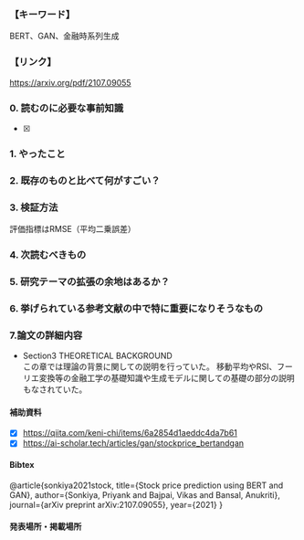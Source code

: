 ### 【キーワード】
BERT、GAN、金融時系列生成

### 【リンク】
https://arxiv.org/pdf/2107.09055

### 0. 読むのに必要な事前知識
- [x] 



### 1. やったこと


### 2. 既存のものと比べて何がすごい？


### 3. 検証方法
評価指標はRMSE（平均二乗誤差）

### 4. 次読むべきもの


### 5. 研究テーマの拡張の余地はあるか？


### 6. 挙げられている参考文献の中で特に重要になりそうなもの


### 7.論文の詳細内容

- Section3 THEORETICAL BACKGROUND <br>
この章では理論の背景に関しての説明を行っていた。
移動平均やRSI、フーリエ変換等の金融工学の基礎知識や生成モデルに関しての基礎の部分の説明もなされていた。


#### 補助資料
- [x] https://qiita.com/keni-chi/items/6a2854d1aeddc4da7b61
- [x] https://ai-scholar.tech/articles/gan/stockprice_bertandgan

#### Bibtex
@article{sonkiya2021stock,
  title={Stock price prediction using BERT and GAN},
  author={Sonkiya, Priyank and Bajpai, Vikas and Bansal, Anukriti},
  journal={arXiv preprint arXiv:2107.09055},
  year={2021}
}

#### 発表場所・掲載場所
